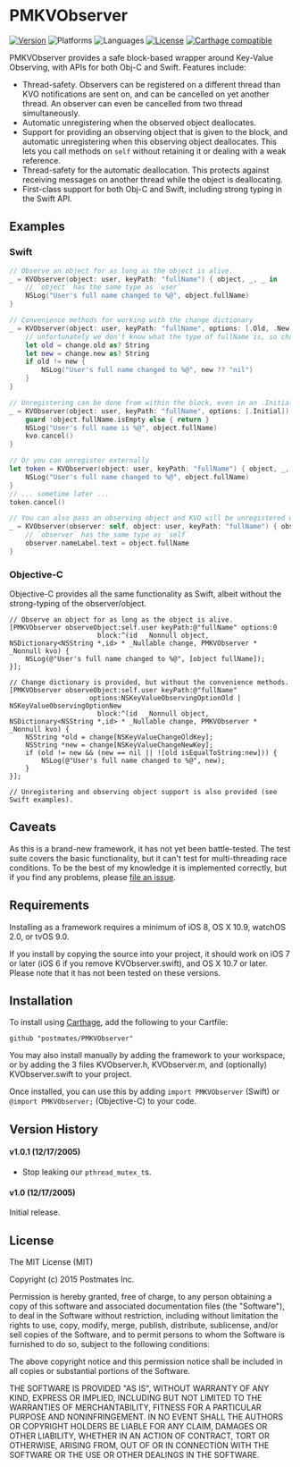 # PMKVObserver

[![Version](https://img.shields.io/badge/version-v1.0.1-blue.svg)](https://github.com/postmates/PMKVObserver/releases/latest)
![Platforms](https://img.shields.io/badge/platforms-ios%20%7C%20osx%20%7C%20watchos%20%7C%20tvos-lightgrey.svg)
![Languages](https://img.shields.io/badge/languages-swift%20%7C%20objc-orange.svg)
[![License](https://img.shields.io/badge/license-MIT-blue.svg)](https://github.com/postmates/PMKVObserver/blob/master/LICENSE)
[![Carthage compatible](https://img.shields.io/badge/Carthage-compatible-4BC51D.svg?style=flat)][Carthage]

[Carthage]: https://github.com/carthage/carthage

PMKVObserver provides a safe block-based wrapper around Key-Value Observing, with APIs for both Obj-C and Swift. Features include:

* Thread-safety. Observers can be registered on a different thread than KVO notifications are sent on, and can be cancelled on yet another thread. An observer can even be cancelled from two thread simultaneously.
* Automatic unregistering when the observed object deallocates.
* Support for providing an observing object that is given to the block, and automatic unregistering when this observing object deallocates. This lets you call methods on `self` without retaining it or dealing with a weak reference.
* Thread-safety for the automatic deallocation. This protects against receiving messages on another thread while the object is deallocating.
* First-class support for both Obj-C and Swift, including strong typing in the Swift API.

## Examples

### Swift

```swift
// Observe an object for as long as the object is alive.
_ = KVObserver(object: user, keyPath: "fullName") { object, _, _ in
    // `object` has the same type as `user`
    NSLog("User's full name changed to %@", object.fullName)
}

// Convenience methods for working with the change dictionary
_ = KVObserver(object: user, keyPath: "fullName", options: [.Old, .New]) { _, change, _ in
    // unfortunately we don't know what the type of fullName is, so change uses AnyObject
    let old = change.old as? String
    let new = change.new as? String
    if old != new {
        NSLog("User's full name changed to %@", new ?? "nil")
    }
}

// Unregistering can be done from within the block, even in an .Initial callback
_ = KVObserver(object: user, keyPath: "fullName", options: [.Initial]) { object, _, kvo in
    guard !object.fullName.isEmpty else { return }
    NSLog("User's full name is %@", object.fullName)
    kvo.cancel()
}

// Or you can unregister externally
let token = KVObserver(object: user, keyPath: "fullName") { object, _, _ in
    NSLog("User's full name changed to %@", object.fullName)
}
// ... sometime later ...
token.cancel()

// You can also pass an observing object and KVO will be unregistered when that object deallocates
_ = KVObserver(observer: self, object: user, keyPath: "fullName") { observer, object, _, _ in
    // `observer` has the same type as `self`
    observer.nameLabel.text = object.fullName
}
```

### Objective-C

Objective-C provides all the same functionality as Swift, albeit without the strong-typing of the observer/object.

```objc
// Observe an object for as long as the object is alive.
[PMKVObserver observeObject:self.user keyPath:@"fullName" options:0
                      block:^(id  _Nonnull object, NSDictionary<NSString *,id> * _Nullable change, PMKVObserver * _Nonnull kvo) {
    NSLog(@"User's full name changed to %@", [object fullName]);
}];

// Change dictionary is provided, but without the convenience methods.
[PMKVObserver observeObject:self.user keyPath:@"fullName"
                    options:NSKeyValueObservingOptionOld | NSKeyValueObservingOptionNew
                      block:^(id  _Nonnull object, NSDictionary<NSString *,id> * _Nullable change, PMKVObserver * _Nonnull kvo) {
    NSString *old = change[NSKeyValueChangeOldKey];
    NSString *new = change[NSKeyValueChangeNewKey];
    if (old != new && (new == nil || ![old isEqualToString:new])) {
        NSLog(@"User's full name changed to %@", new);
    }
}];

// Unregistering and observing object support is also provided (see Swift examples).
```

## Caveats

As this is a brand-new framework, it has not yet been battle-tested. The test suite covers the basic functionality, but it can't test for multi-threading race conditions. To be the best of my knowledge it is implemented correctly, but if you find any problems, please [file an issue](https://github.com/postmates/PMKVObserver/issues).

## Requirements

Installing as a framework requires a minimum of iOS 8, OS X 10.9, watchOS 2.0, or tvOS 9.0.

If you install by copying the source into your project, it should work on iOS 7 or later (iOS 6 if you remove KVObserver.swift), and OS X 10.7 or later. Please note that it has not been tested on these versions.

## Installation

To install using [Carthage][], add the following to your Cartfile:

```
github "postmates/PMKVObserver"
```

You may also install manually by adding the framework to your workspace, or by adding the 3 files KVObserver.h, KVObserver.m, and (optionally) KVObserver.swift to your project.

Once installed, you can use this by adding `import PMKVObserver` (Swift) or `@import PMKVObserver;` (Objective-C) to your code.

## Version History

#### v1.0.1 (12/17/2005)

* Stop leaking our `pthread_mutex_t`s.

#### v1.0 (12/17/2005)

Initial release.

## License

The MIT License (MIT)

Copyright (c) 2015 Postmates Inc.

Permission is hereby granted, free of charge, to any person obtaining a copy
of this software and associated documentation files (the "Software"), to deal
in the Software without restriction, including without limitation the rights
to use, copy, modify, merge, publish, distribute, sublicense, and/or sell
copies of the Software, and to permit persons to whom the Software is
furnished to do so, subject to the following conditions:

The above copyright notice and this permission notice shall be included in all
copies or substantial portions of the Software.

THE SOFTWARE IS PROVIDED "AS IS", WITHOUT WARRANTY OF ANY KIND, EXPRESS OR
IMPLIED, INCLUDING BUT NOT LIMITED TO THE WARRANTIES OF MERCHANTABILITY,
FITNESS FOR A PARTICULAR PURPOSE AND NONINFRINGEMENT. IN NO EVENT SHALL THE
AUTHORS OR COPYRIGHT HOLDERS BE LIABLE FOR ANY CLAIM, DAMAGES OR OTHER
LIABILITY, WHETHER IN AN ACTION OF CONTRACT, TORT OR OTHERWISE, ARISING FROM,
OUT OF OR IN CONNECTION WITH THE SOFTWARE OR THE USE OR OTHER DEALINGS IN THE
SOFTWARE.
